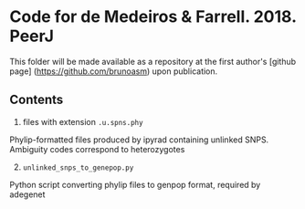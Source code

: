 # Code for de Medeiros & Farrell. 2018. PeerJ

This folder will be made available as a repository at the first author's [github page] (https://github.com/brunoasm) upon publication.

## Contents

1. files with extension `.u.spns.phy`

Phylip-formatted files produced by ipyrad containing unlinked SNPS. Ambiguity codes correspond to heterozygotes

2. `unlinked_snps_to_genepop.py`

Python script converting phylip files to genpop format, required by adegenet
